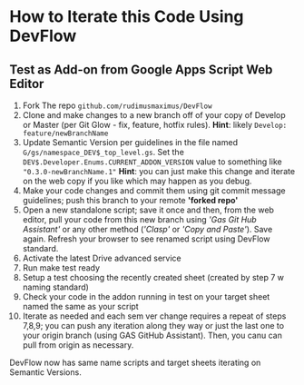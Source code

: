 # How to Iterate this Code Using DevFlow
## Test as Add-on from Google Apps Script Web Editor  
1. Fork The repo `github.com/rudimusmaximus/DevFlow`  
2. Clone and make changes to a new branch off of your copy of Develop or Master (per Git Glow - fix, feature, hotfix rules). **Hint**: likely `Develop: feature/newBranchName`  
3. Update Semantic Version per guidelines in the file named `G/gs/namespace_DEV$_top_level.gs`. Set the `DEV$.Developer.Enums.CURRENT_ADDON_VERSION` value to something like `"0.3.0-newBranchName.1"` **Hint**: you can just make this change and iterate on the web copy if you like which may happen as you debug.  
4. Make your code changes and commit them using git commit message guidelines; push this branch to your remote **'forked repo'**
5. Open a new standalone script; save it once and then, from the web editor, pull your code from this new branch using *'Gas Git Hub Assistant'* or any other method (*'Clasp'* or *'Copy and Paste'*). Save again. Refresh your browser to see renamed script using DevFlow standard.  
6. Activate the latest Drive advanced service
7. Run make test ready
8. Setup a test choosing the recently created sheet (created by step 7 w naming standard)
9. Check your code in the addon running in test on your target sheet named the same as your script
10. Iterate as needed and each sem ver change requires a repeat of steps 7,8,9; you can push any iteration along they way or just the last one to your origin branch (using GAS GitHub Assistant). Then, you canu can pull from origin as necessary.

DevFlow now has same name scripts and target sheets iterating on Semantic Versions.
